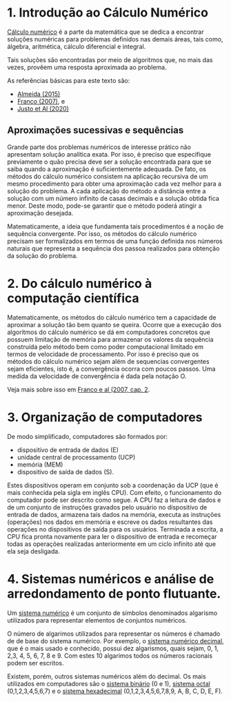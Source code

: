 # 1. Introdução ao Cálculo Numérico

[Cálculo numérico](https://www.conexaogeoclima.com.br/post/o_que_e_calculo_numerico) é a parte da matemática que se dedica a encontrar soluções numéricas para problemas definidos nas demais áreas, tais como, álgebra, aritmética, cálculo diferencial e integral.

Tais soluções são encontradas por meio de algoritmos que, no mais das vezes, provêem uma resposta aproximada ao problema.

As referências básicas para este texto são:

- [Almeida (2015)](https://repositorio.ufu.br/bitstream/123456789/25218/1/Calculo%20Numerico.pdf)
- [Franco (2007)](https://www.amazon.com.br/C%C3%A1lculo-num%C3%A9rico-Neide-Bertoldi-Franco/dp/8576050870), e
- [Justo et Al (2020)](https://github.com/reamat/CalculoNumerico)


## Aproximações sucessivas e sequências

Grande parte dos problemas numéricos de interesse prático não apresentam solução analítica exata.  Por isso, é preciso que especifique previamente o quão precisa deve ser a solução encontrada para que se saiba quando a aproximação é suficientemente adequada.  De fato, os métodos do cálculo numérico consistem na aplicação recursiva de um mesmo procedimento para obter uma aproximação cada vez melhor para a solução do problema.  A cada aplicação do método a distãncia entre a solução com um número infinito de casas decimais e a solução obtida fica menor.  Deste modo, pode-se garantir que o método poderá atingir a aproximação desejada.

Matematicamente, a ideia que fundamenta tais procedimentos é a noção de sequência convergente. Por isso, os métodos do cálculo numérico precisam ser formalizados em termos de uma função definida nos números naturais que representa a sequência dos passoa realizados para obtenção da solução do problema.

# 2. Do cálculo numérico à computação científica

Matematicamente, os métodos do cálculo numérico tem a capacidade de aproximar a solução tão bem quanto se queira.  Ocorre que a execução dos algoritmos do cálculo numérico se dá em computadores concretos que possuem limitação de memória para armazenar os valores da sequência construída pelo método bem como poder computacional limitado em termos de velocidade de processamento.  Por isso é preciso que os métodos do cálculo numérico sejam além de sequencias convergentes sejam eficientes, isto é, a convergência ocorra com poucos passos.  Uma medida da velocidade de convergência é dada pela notação O.

Veja mais sobre isso em [Franco e al (2007, cap. 2](https://www.ufrgs.br/reamat/CalculoNumerico/livro-py/rdneadm.html).

# 3. Organização de computadores

De modo simplificado, computadores são formados por:

- dispositivo de entrada de dados (E)
- unidade central de processamento (UCP)
- memória (MEM)
- dispositivo de saída de dados (S).

Estes dispositivos operam em conjunto sob a coordenação da UCP (que é mais conhecida pela sigla em inglês CPU).  Com efeito, o funcionamento do computador pode ser descrito como segue.  A CPU faz a leitura de dados e de um conjunto de instruções gravados pelo usuário no dispositivo de entrada de dados, armazena tais dados na memória, executa as instruções (operações) nos dados em memória e escreve os dados resultantes das operações no dispositivos de saída para os usuários.  Terminada a escrita, a CPU fica pronta novamente para ler o dispositivo de entrada e recomeçar todas as operações realizadas anteriormente em um ciclo infinito até que ela seja desligada.


# 4. Sistemas numéricos e análise de arredondamento de ponto flutuante.

Um [sistema numérico](http://www.inf.ufsc.br/~bosco/extensao/sistemas-de-numeracao.pdf) é um conjunto de símbolos denominados algarismo utilizados para representar elementos de conjuntos numéricos.

O número de algarimos utilizados para representar os números é chamado de de base do sistema numérico.  Por exemplo, o [sistema numérico decimal](http://mdmat.mat.ufrgs.br/anos_iniciais/sn_decimal_posicional/sn_decimal_posicional.htm), que é o mais usado e conhecido, possui dez algarismos, quais sejam, 0, 1, 2,3, 4, 5, 6, 7, 8 e 9.  Com estes 10 algarimos todos os números racionais podem ser escritos.

Existem, porém, outros sistemas numéricos além do decimal.  Os mais utilizados em computadores são o [sistema binário](https://pt.wikipedia.org/wiki/Sistema_de_numera%C3%A7%C3%A3o_bin%C3%A1rio) (0 e 1), [sistema octal](https://pt.wikipedia.org/wiki/Sistema_octal#:~:text=Sistema%20Octal%20%C3%A9%20um%20sistema,programa%C3%A7%C3%A3o%20em%20linguagem%20de%20m%C3%A1quina.) (0,1,2,3,4,5,6,7) e o [sistema hexadecimal](http://marco.uminho.pt/~joao/Computacao2/node10.html) (0,1,2,3,4,5,6,7,8,9, A, B, C, D, E, F).

